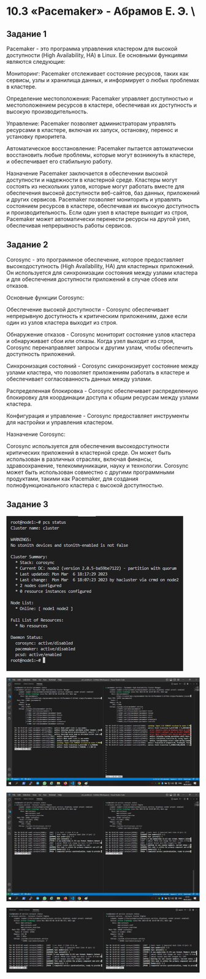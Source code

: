 # 10.3 «Pacemaker» - Абрамов Е. Э. \

## Задание 1

Pacemaker - это программа управления кластером для высокой доступности (High Availability, HA) в Linux. Ее основными функциями являются следующие:

Мониторинг: Pacemaker отслеживает состояние ресурсов, таких как сервисы, узлы и хранилища данных, и информирует о любых проблемах в кластере.

Определение местоположения: Pacemaker управляет доступностью и местоположением ресурсов в кластере, обеспечивая их доступность и высокую производительность.

Управление: Pacemaker позволяет администраторам управлять ресурсами в кластере, включая их запуск, остановку, перенос и установку приоритета.

Автоматическое восстановление: Pacemaker пытается автоматически восстановить любые проблемы, которые могут возникнуть в кластере, и обеспечивает его стабильную работу.

Назначение Pacemaker заключается в обеспечении высокой доступности и надежности в кластерной среде. Кластеры могут состоять из нескольких узлов, которые могут работать вместе для обеспечения высокой доступности веб-сайтов, баз данных, приложений и других сервисов. Pacemaker позволяет мониторить и управлять состоянием ресурсов в кластере, обеспечивая их высокую доступность и производительность. Если один узел в кластере выходит из строя, Pacemaker может автоматически перенести ресурсы на другой узел, обеспечивая непрерывность работы сервисов.

## Задание 2

Corosync - это программное обеспечение, которое предоставляет высокодоступность (High Availability, HA) для кластерных приложений. Он используется для синхронизации состояния между узлами кластера и для обеспечения доступности приложений в случае сбоев или отказов.

Основные функции Corosync:

Обеспечение высокой доступности - Corosync обеспечивает непрерывную доступность к критическим приложениям, даже если один из узлов кластера выходит из строя.

Обнаружение отказов - Corosync мониторит состояние узлов кластера и обнаруживает сбои или отказы. Когда узел выходит из строя, Corosync перенаправляет запросы к другим узлам, чтобы обеспечить доступность приложений.

Синхронизация состояний - Corosync синхронизирует состояние между узлами кластера, что позволяет приложениям работать в кластере и обеспечивает согласованность данных между узлами.

Распределенная блокировка - Corosync обеспечивает распределенную блокировку для координации доступа к общим ресурсам между узлами кластера.

Конфигурация и управление - Corosync предоставляет инструменты для настройки и управления кластером.

Назначение Corosync:

Corosync используется для обеспечения высокодоступности критических приложений в кластерной среде. Он может быть использован в различных отраслях, включая финансы, здравоохранение, телекоммуникации, науку и технологии. Corosync может быть использован совместно с другими программными продуктами, такими как Pacemaker, для создания полнофункционального кластера с высокой доступностью.

## Задание 3

![ ](https://github.com/jekaabramov/netology_hw/blob/master/%D0%9C%D0%BE%D0%BD%D0%B8%D1%82%D0%BE%D1%80%D0%B8%D0%BD%D0%B3%20%D0%B8%20%D0%BE%D1%82%D0%BA%D0%B0%D0%B7%D0%BE%D1%83%D1%81%D1%82%D0%BE%D0%B9%D1%87%D0%B8%D0%B2%D0%BE%D1%81%D1%82%D1%8C/10.3_Pacemaker/img/3.jpg)

![ ](https://github.com/jekaabramov/netology_hw/blob/master/%D0%9C%D0%BE%D0%BD%D0%B8%D1%82%D0%BE%D1%80%D0%B8%D0%BD%D0%B3%20%D0%B8%20%D0%BE%D1%82%D0%BA%D0%B0%D0%B7%D0%BE%D1%83%D1%81%D1%82%D0%BE%D0%B9%D1%87%D0%B8%D0%B2%D0%BE%D1%81%D1%82%D1%8C/10.3_Pacemaker/img/3-1.jpg)

![ ](https://github.com/jekaabramov/netology_hw/blob/master/%D0%9C%D0%BE%D0%BD%D0%B8%D1%82%D0%BE%D1%80%D0%B8%D0%BD%D0%B3%20%D0%B8%20%D0%BE%D1%82%D0%BA%D0%B0%D0%B7%D0%BE%D1%83%D1%81%D1%82%D0%BE%D0%B9%D1%87%D0%B8%D0%B2%D0%BE%D1%81%D1%82%D1%8C/10.3_Pacemaker/img/3-2.jpg)

![ ](https://github.com/jekaabramov/netology_hw/blob/master/%D0%9C%D0%BE%D0%BD%D0%B8%D1%82%D0%BE%D1%80%D0%B8%D0%BD%D0%B3%20%D0%B8%20%D0%BE%D1%82%D0%BA%D0%B0%D0%B7%D0%BE%D1%83%D1%81%D1%82%D0%BE%D0%B9%D1%87%D0%B8%D0%B2%D0%BE%D1%81%D1%82%D1%8C/10.3_Pacemaker/img/3-3.jpg)
